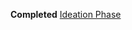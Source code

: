 **Completed** [Ideation Phase](https://github.com/IBM-EPBL/IBM-Project-18366-1659684009/tree/main/Project%20Design%20and%20Planning/Ideation%20Phase) 

